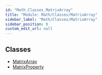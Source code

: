 ```yaml
---
id: "Math_Classes_MatrixArray"
title: "Module: Math/Classes/MatrixArray"
sidebar_label: "Math/Classes/MatrixArray"
sidebar_position: 0
custom_edit_url: null
---
```


## Classes

- [MatrixArray](../classes/Math_Classes_MatrixArray.MatrixArray.md)
- [MatrixProperty](../classes/Math_Classes_MatrixArray.MatrixProperty.md)
